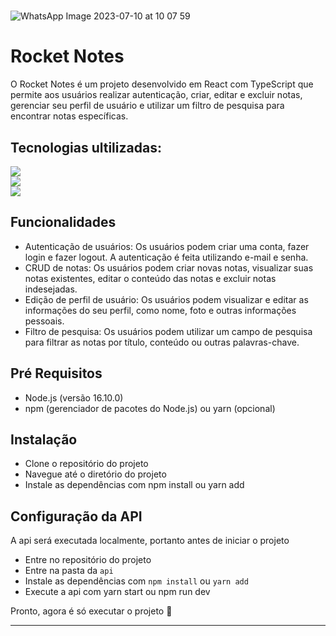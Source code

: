 
<h1></h1>

![WhatsApp Image 2023-07-10 at 10 07 59](https://github.com/eduardonunespp/project-my-notes/assets/100363170/a3775dc4-c8f9-4856-a432-0b3a90442ce9)

<h1></h1>

<div>
 
 <h1>Rocket Notes</h1>
 
  O Rocket Notes é um projeto desenvolvido em React com TypeScript que permite aos usuários realizar autenticação, criar, editar e excluir notas, gerenciar seu perfil de usuário e utilizar um filtro de pesquisa para encontrar notas específicas.
 
 <h2>Tecnologias ultilizadas:</h2>
 
 <div>
    <img src="https://img.shields.io/badge/React-20232A?style=for-the-badge&logo=react&logoColor=61DAFB"/>
 </div>
  <div>
    <img src="https://img.shields.io/badge/TypeScript-007ACC?style=for-the-badge&logo=typescript&logoColor=white"/>
 </div>
  <div>
   <img style="block" src="https://img.shields.io/badge/styled--components-DB7093?style=for-the-badge&logo=styled-components&logoColor=white"/>
 </div>

 <div>

 <h2>Funcionalidades</h2>
 

- Autenticação de usuários: Os usuários podem criar uma conta, fazer login e fazer logout. A autenticação é feita utilizando e-mail e senha.
- CRUD de notas: Os usuários podem criar novas notas, visualizar suas notas existentes, editar o conteúdo das notas e excluir notas indesejadas.
- Edição de perfil de usuário: Os usuários podem visualizar e editar as informações do seu perfil, como nome, foto e outras informações pessoais.
- Filtro de pesquisa: Os usuários podem utilizar um campo de pesquisa para filtrar as notas por título, conteúdo ou outras palavras-chave.

 
 <h2>Pré Requisitos</h2>
  
- Node.js (versão 16.10.0)
- npm (gerenciador de pacotes do Node.js) ou yarn (opcional)


<h2>Instalação</h2>

- Clone o repositório do projeto
- Navegue até o diretório do projeto
- Instale as dependências com npm install ou yarn add

<h2>Configuração da API </h2>

A api será executada localmente, portanto antes de iniciar o projeto

- Entre no repositório do projeto
- Entre na pasta da `api`
- Instale as dependências com `npm install` ou `yarn add`
- Execute a api com yarn start ou npm run dev

Pronto, agora é só executar o projeto 🚀

 <hr>
 
</div>
